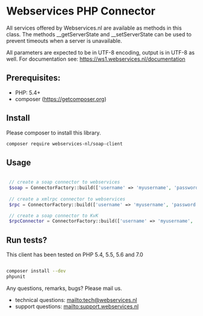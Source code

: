 # Webservices PHP Connector

All services offered by Webservices.nl are available as methods in this class.
The methods __getServerState and __setServerState can be used to prevent timeouts when a server is unavailable.

All parameters are expected to be in UTF-8 encoding, output is in UTF-8 as well. For documentation see: 
https://ws1.webservices.nl/documentation

## Prerequisites:
- PHP: 5.4+
- composer (https://getcomposer.org)

## Install
Please composer to install this library.

```bash 
composer require webservices-nl/soap-client 
```

## Usage
```php
 
 // create a soap connector to webservices
 $soap = ConnectorFactory::build(['username' => 'myusername', 'password' => 'secret'])->create('soap', 'webservices');
              
 // create a xmlrpc connector to webservices
 $rpc = ConnectorFactory::build(['username' => 'myusername', 'password' => 'secret'])->create('xmlrpc', 'webservices');

 // create a soap connector to KvK
 $rpcConnector = ConnectorFactory::build(['username' => 'myusername', 'password' => 'secret'])->create('soap', 'kvk');

```

## Run tests?
This client has been tested on PHP 5.4, 5.5, 5.6 and 7.0

```bash

composer install --dev 
phpunit

```

Any questions, remarks, bugs? Please mail us.
- technical questions: <mailto:tech@webservices.nl>
- support questions: <mailto:support.webservices.nl>